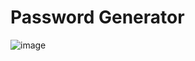 # Password Generator

![image](https://github.com/user-attachments/assets/67192761-7517-467e-bece-28b0b7664a47)

 
